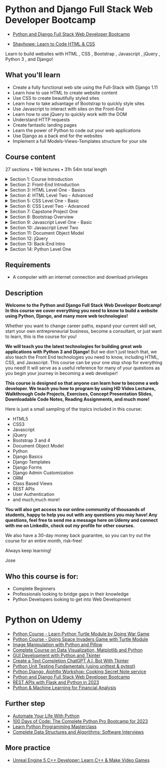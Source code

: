 # Python and Django Full Stack Web Developer Bootcamp

- [Python and Django Full Stack Web Developer Bootcamp](https://www.udemy.com/course/python-and-django-full-stack-web-developer-bootcamp/#instructor-1)

- [Shayhowe: Learn to Code HTML & CSS](https://learn.shayhowe.com/html-css/)

Learn to build websites with HTML , CSS , Bootstrap , Javascript , jQuery , Python 3 , and Django!

##  What you'll learn
-   Create a fully functional web site using the Full-Stack with Django 1.11
-   Learn how to use HTML to create website content
-   Use CSS to create beautifully styled sites
-   Learn how to take advantage of Bootstrap to quickly style sites
-   Use Javascript to interact with sites on the Front-End
-   Learn how to use jQuery to quickly work with the DOM
-   Understand HTTP requests
-   Create fantastic landing pages
-   Learn the power of Python to code out your web applications
-   Use Django as a back end for the websites
-   Implement a full Models-Views-Templates structure for your site

## Course content

27 sections • 198 lectures • 31h 54m total length

<details>
  <summary> Section 1: Course Introduction </summary>

  -   [1. Introduction](1_Introduction.md)
  -   [2. Course Overview Don't Skip this Lecture!](2_Course-Overview-Don't-Skip-this-Lecture!.md)  
  -   [3. FAQ - Frequently Asked Questions](3_FAQ-Frequently-Asked-Questions.md)  
  -   [4. Course Set-Up and Installation](4_Course-Set-Up-and-Installation.md)  
  -   [5. Notes on Updates Versions of Django](5_Notes-on-Updates-Versions-of-Django.md)  
</details>

<details>
  <summary> Section 2: Front-End Introduction </summary>

  -   [6. What is the Web?](6_What-is-the-Web%3F.md)  
</details>

<details>
  <summary> Section 3: HTML Level One - Basics </summary>

  -   [7.  HTML Level One Introduction](7_HTML-Level-One-Introduction.md)  
  -   [8.  HTML Part One Basics](8_HTML-Part-One-Basics.md)  
  -   [9.  HTML Level One - Part Two -Basic Tagging](9_HTML-Level-One-Part-Two-Basic-Tagging.md)  
  -   [10. HTML Level One -Part Three - Lists](10_HTML-Level-One-Part-Three-Lists.md)  
  -   [11. HTML Level One -Part Four - Divs and Spans](11_HTML-Level-One-Part-Four-Divs-and-Spans.md)  
  -   [12. HTML Level One - Part Five - Attributes](12_HTML-Level-One-Part-Five-Attributes.md)  
  -   [13. HTML Level One Assessment - Overview](13_HTML-Level-One-Assessment-Overview.md)  
  -   [14. HTML Level One Assessment Solutions](14_HTML-Level-One-Assessment-Solutions.md)  
</details>

<details>
  <summary> Section 4: HTML Level Two - Advanced </summary>

  -   [15. HTML Level Two Introduction](15_HTML-Level-Two-Introduction.md)  
  -   [16. HTML Level Two - Part One - Tables](16_HTML-Level-Two-Part-One-Tables.md)  
  -   [17. HTML Level Two - Part Two Tables Quiz](17_HTML-Level-Two-Part-Two-Tables-Quiz.md)  
  -   [18. HTML Level Two - Part Three Table Quiz Solutions](18_HTML-Level-Two-Part-Three-Table-Quiz-Solutions.md)  
  -   [19. HTML Level Two Part Four - Forms Basics](19_HTML-Level-Two-Part-Four-Forms-Basics.md)  
  -   [20. HTML Level Two - Part Five Forms and Labels](20_HTML-Level-Two-Part-Five-Forms-and-Labels.md)  
  -   [21. HTML Level Two - Part Six Forms and Selections](21_HTML-Level-Two-Part-Six-Forms-and-Selections.md)  
  -   [22. HTML Level Two - Assessment](22_HTML-Level-Two-Assessment.md)  
  -   [23. HTML Level Two - Assessment Solutions](23_HTML-Level-Two-Assessment-Solutions.md)  
</details>

<details>
  <summary> Section 5: CSS Level One - Basic </summary>

  -   [24. CSS Level One Intro](24_CSS-Level-One-Intro.md)  
  -   [25. CSS Level One Part One](25_CSS-Level-One-Part-One.md)  
  -   [26. CSS Level One Part Two](26_CSS-Level-One-Part-Two.md)  
  -   [27. Quick Note about next lecture](27_Quick-Note-about-next-lecture.md)  
  -   [28. CSS Level One Part Three](28_CSS-Level-One-Part-three.md)  
  -   [29. CSS Level One Part Four](29_CSS-Level-One-Part-Four.md)  
  -   [30. CSS Level One Part Five](30_CSS-Level-One-Part-Five.md)  
  -   [31. CSS Level One Assessment](31_CSS-Level-One-Assessment.md)  
  -   [32. CSS Level One Assessment Solutions](32_CSS-Level-One-Assessment-Solutions.md)  
</details>

<details>
  <summary> Section 6: CSS Level Two - Advanced </summary>

  -   [33. CSS Level Two Introduction](33_CSS-Level-Two-Introduction.md)  
  -   [34. CSS Level Two - Part One Fonts](34_CSS-Level-Two-Part-One-Fonts.md)  
  -   [35. CSS Level Two - Part One (Fonts) Continued](35_CSS-Level-Two-Part-One-Fonts-Continued.md)  
  -   [36. CSS Level Two - Part Two Box Model](36_CSS-Level-Two-Part-Two-Box-Model.md)  
  -   [37. CSS Level Two Spectrum Project Overview](37_CSS-Level-Two-Spectrum-Project-Overview.md)  
  -   [38. CSS Level Two Spectrum Project Solutions](38_CSS-Level-Two-Spectrum-Project-Solutions.md)  
</details>

<details>
  <summary> Section 7: Capstone Project One </summary>

  -   [39. Capstone Project One Overview](39_Capstone-Project-One-Overview.md))  
  -   [40. Capstone Project One Solutions](40_Capstone-Project-One-Solutions.md)  
  -   [41. Capstone Project One Solutions (Continued)](41_Capstone-Project-One-Solutions-Continued.md)  
</details>

<details>
  <summary> Section 8: Bootstrap Overview </summary>

  -   [42. ]()  
  -   [43. ]()  
  -   [44. ]()  
</details>

<details>
  <summary> Section 9: Javascript Level One - Basic </summary>

  -   [49. ]()  
  -   [50. ]()  
  -   [51. ]()  
</details>

<details>
  <summary> Section 10: Javascript Level Two </summary>

  -   [62. ]()  
  -   [63. ]()  
  -   [64. ]()  
</details>

<details>
  <summary> Section 11: Document Object Model </summary>

  -   [73. ]()  
  -   [74. ]()  
  -   [75. ]()  
</details>

<details>
  <summary> Section 12: jQuery </summary>

  -   [80. ]()  
  -   [81. ]()  
  -   [82. ]()  
</details>

<details>
  <summary> Section 13: Back-End Intro </summary>

  -   [87. ]()  
  -   [88. ]()  
</details>

<details>
  <summary> Section 14: Python Level One </summary>

  -   [89. ]()  
  -   [90. ]()  
</details>


##  Requirements

-   A computer with an internet connection and download privileges

##  Description

**Welcome to the Python and Django Full Stack Web Developer Bootcamp! In this course we cover everything you need to know to build a website using Python, Django, and many more web technologies!**

Whether you want to change career paths, expand your current skill set, start your own entrepreneurial business, become a consultant, or just want to learn, this is the course for you!

**We will teach you the latest technologies for building great web applications with Python 3 and Django!** But we don't just teach that, we also teach the Front End technologies you need to know, including HTML, CSS, and Javascript. This course can be your one stop shop for everything you need! It will serve as a useful reference for many of your questions as you begin your journey in becoming a web developer!

**This course is designed so that anyone can learn how to become a web developer. We teach you how to program by using HD Video Lectures, Walkthrough Code Projects, Exercises, Concept Presentation Slides, Downloadable Code Notes, Reading Assignments, and much more!**

Here is just a small sampling of the topics included in this course:

-   HTML5
-   CSS3
-   Javascript
-   jQuery
-   Bootstrap 3 and 4
-   Document Object Model
-   Python
-   Django Basics
-   Django Templates
-   Django Forms
-   Django Admin Customization
-   ORM
-   Class Based Views
-   REST APIs
-   User Authentication
-   and much,much more!

**You will also get access to our online community of thousands of students, happy to help you out with any questions you may have! Any questions, feel free to send me a message here on Udemy and connect with me on LinkedIn, check out my profile for other courses.**

We also have a 30-day money back guarantee, so you can try out the course for an entire month, risk-free!

Always keep learning!

Jose

##  Who this course is for:
-   Complete Beginners
-   Professionals looking to bridge gaps in their knowledge
-   Python Developers looking to get into Web Development


#  Python on Udemy
-   [Python Course - Learn Python Turtle Module by Doing War Game](Python-Course_Learn-Python-Turtle-Module-by-Doing-War-Game/Readme.md)
-   [Python Course - Doing Space Invaders Game with Turtle Module](Python-Course_Doing-Space-Invaders-Game-with-Turtle-Module/Readme.md)
-   [Image Manipulation with Python and Pillow](Image-Manipulation-with-Python-and-Pillow/Readme.md)  
-   [Complete Course on Data Visualization, Matplotlib and Python](Complete-Course-on-Data-Visualization-Matplotlib-and-Python/Readme.md)  
-   [GUI Development with Python and Tkinter](GUI-Development-with-Python-and-Tkinter/Readme.md)
-   [Create a Text Completion ChatGPT A.I. Bot With Tkinter](https://www.udemy.com/course/create-a-chatgpt-ai-bot-with-tkinter)
-   [Python Unit Testing Fundamentals (using unittest & pytest)](https://www.udemy.com/course/python-unit-testing-fundamentals/)
-   [Python Django, Aiohttp Workshop: Cooking Secret Note service](https://www.udemy.com/course/python-django-workshop-cooking-secret-note-service/#reviews)
-   [Python and Django Full Stack Web Developer Bootcamp](https://www.udemy.com/course/python-and-django-full-stack-web-developer-bootcamp)
-   [REST APIs with Flask and Python in 2023](https://www.udemy.com/course/rest-api-flask-and-python/)
-   [Python & Machine Learning for Financial Analysis](https://www.udemy.com/course/ml-and-python-in-finance-real-cases-and-practical-solutions)

## Further step
-   [Automate Your Life With Python](https://www.udemy.com/course/automate-your-life-with-python)
-   [100 Days of Code: The Complete Python Pro Bootcamp for 2023](https://www.udemy.com/course/100-days-of-code)
-   [Learn Python Programming Masterclass](https://www.udemy.com/course/python-the-complete-python-developer-course/)
-   [Complete Data Structures and Algorithms: Software Interviews](https://www.udemy.com/course/data-structures-and-algorithms-software-interviews)


##  More practice
-   [Unreal Engine 5 C++ Developer: Learn C++ & Make Video Games](https://www.udemy.com/course/unrealcourse/)

